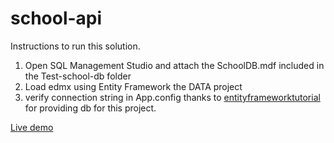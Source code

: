 # school-api
Instructions to run this solution.
1) Open SQL Management Studio and attach the SchoolDB.mdf included in the Test-school-db folder
2) Load edmx using Entity Framework the DATA project
3) verify connection string in App.config
thanks to [entityframeworktutorial](https://github.com/entityframeworktutorial/EF6-DBFirst-Demo) for providing db for this project.

[Live demo](https://apiapp.gearhostpreview.com)
